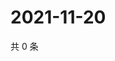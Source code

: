 # 2021-11-20

共 0 条

<!-- BEGIN WEIBO -->
<!-- 最后更新时间 Sat Nov 20 2021 04:12:08 GMT+0800 (China Standard Time) -->

<!-- END WEIBO -->
